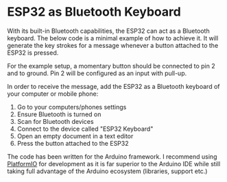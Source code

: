 # ESP32 as Bluetooth Keyboard

With its built-in Bluetooth capabilities, the ESP32 can act as a Bluetooth keyboard. The below code is a minimal example of how to achieve it. It will generate the key strokes for a message whenever a button attached to the ESP32 is pressed.

For the example setup, a momentary button should be connected to pin 2 and to ground. Pin 2 will be configured as an input with pull-up.

In order to receive the message, add the ESP32 as a Bluetooth keyboard of your computer or mobile phone:

1. Go to your computers/phones settings
2. Ensure Bluetooth is turned on
3. Scan for Bluetooth devices
4. Connect to the device called "ESP32 Keyboard"
5. Open an empty document in a text editor
6. Press the button attached to the ESP32

The code has been written for the Arduino framework. I recommend using [PlatformIO](https://platformio.org/) for development as it is far superior to the Arduino IDE while still taking full advantage of the Arduino ecosystem (libraries, support etc.)

